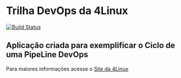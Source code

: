 # Trilha DevOps da 4Linux

<!-- Altere a Flag abaixo com sua URL do Travis -->
[![Build Status](https://travis-ci.org/danielmbicalho/DevOpsLab-HelloWorld.svg?branch=master)](https://travis-ci.org/danielmbicalho/DevOpsLab-HelloWorld)

## Aplicação criada para exemplificar o Ciclo de uma PipeLine DevOps


Para maiores informações acesse o [Site da 4Linux](https://www.4linux.com.br/cursos/devops)
